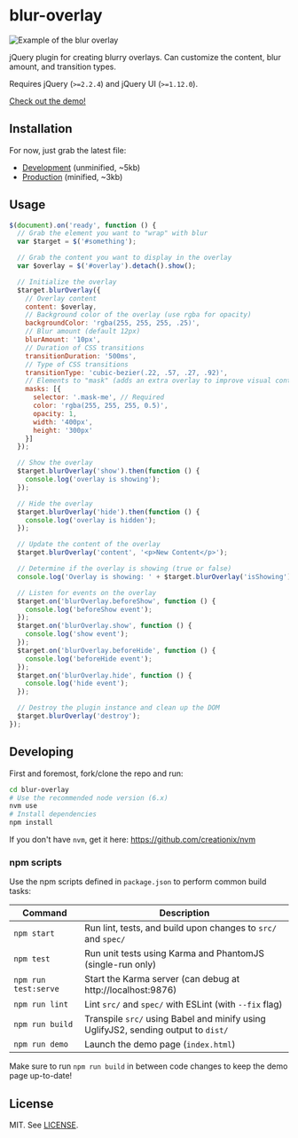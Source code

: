 # blur-overlay

![Example of the blur overlay](http://i.giphy.com/cLyoZ6vi41k4.gif)

jQuery plugin for creating blurry overlays. Can customize the content, blur amount, and transition types.

Requires jQuery (`>=2.2.4`) and jQuery UI (`>=1.12.0`).

[Check out the demo!](https://bencentra.github.io/blur-overlay/)

## Installation

For now, just grab the latest file:
* [Development](https://raw.githubusercontent.com/bencentra/blur-overlay/master/dist/blur-overlay.js) (unminified, ~5kb)
* [Production](https://raw.githubusercontent.com/bencentra/blur-overlay/master/dist/blur-overlay.js) (minified, ~3kb)

## Usage

```js
$(document).on('ready', function () {
  // Grab the element you want to "wrap" with blur
  var $target = $('#something');

  // Grab the content you want to display in the overlay
  var $overlay = $('#overlay').detach().show();

  // Initialize the overlay
  $target.blurOverlay({
    // Overlay content
    content: $overlay,
    // Background color of the overlay (use rgba for opacity)
    backgroundColor: 'rgba(255, 255, 255, .25)',
    // Blur amount (default 12px)
    blurAmount: '10px',
    // Duration of CSS transitions
    transitionDuration: '500ms',
    // Type of CSS transitions
    transitionType: 'cubic-bezier(.22, .57, .27, .92)',
    // Elements to "mask" (adds an extra overlay to improve visual contrast)
    masks: [{
      selector: '.mask-me', // Required
      color: 'rgba(255, 255, 255, 0.5)',
      opacity: 1,
      width: '400px',
      height: '300px'
    }]
  });

  // Show the overlay
  $target.blurOverlay('show').then(function () {
    console.log('overlay is showing');
  });

  // Hide the overlay
  $target.blurOverlay('hide').then(function () {
    console.log('overlay is hidden');
  });

  // Update the content of the overlay
  $target.blurOverlay('content', '<p>New Content</p>');

  // Determine if the overlay is showing (true or false)
  console.log('Overlay is showing: ' + $target.blurOverlay('isShowing'));

  // Listen for events on the overlay
  $target.on('blurOverlay.beforeShow', function () {
    console.log('beforeShow event');
  });
  $target.on('blurOverlay.show', function () {
    console.log('show event');
  });
  $target.on('blurOverlay.beforeHide', function () {
    console.log('beforeHide event');
  });
  $target.on('blurOverlay.hide', function () {
    console.log('hide event');
  });

  // Destroy the plugin instance and clean up the DOM
  $target.blurOverlay('destroy');
});
```

## Developing

First and foremost, fork/clone the repo and run:
```bash
cd blur-overlay
# Use the recommended node version (6.x)
nvm use
# Install dependencies
npm install
```

If you don't have `nvm`, get it here: https://github.com/creationix/nvm

### npm scripts

Use the npm scripts defined in `package.json` to perform common build tasks:

| Command | Description |
| --- | --- |
| `npm start` | Run lint, tests, and build upon changes to `src/` and `spec/` |
| `npm test` | Run unit tests using Karma and PhantomJS (single-run only) |
| `npm run test:serve` | Start the Karma server (can debug at http://localhost:9876) |
| `npm run lint` | Lint `src/` and `spec/` with ESLint (with `--fix` flag) |
| `npm run build` | Transpile `src/` using Babel and minify using UglifyJS2, sending output to `dist/` |
| `npm run demo` | Launch the demo page (`index.html`) |

Make sure to run `npm run build` in between code changes to keep the demo page up-to-date!

## License

MIT. See [LICENSE](LICENSE).
